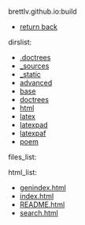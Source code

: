 brettlv.github.io:build
- [return back](../) 

 dirslist: 
- [.doctrees](./.doctrees)
- [_sources](./_sources)
- [_static](./_static)
- [advanced](./advanced)
- [base](./base)
- [doctrees](./doctrees)
- [html](./html)
- [latex](./latex)
- [latexpad](./latexpad)
- [latexpaf](./latexpaf)
- [poem](./poem)

 files_list: 

 html_list: 
- [genindex.html](./genindex.html)
- [index.html](./index.html)
- [README.html](./README.html)
- [search.html](./search.html)
